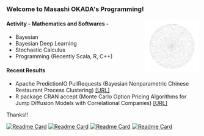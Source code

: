 ### Welcome to Masashi OKADA's Programming!
<img src="https://github.com/jirotubuyaki/jirotubuyaki/blob/main/prefund_color.png" width="28%" align="right">  

#### Activity - Mathematics and Softwares -
* Bayesian
* Bayesian Deep Learning
* Stochastic Calculus
* Programming (Recently Scala, R, C++)

#### Recent Results
* Apache PredictionIO PullRequests (Bayesian Nonparametric Chinese Restaurant Process Clustering)  [[URL]](https://github.com/apache/predictionio/pull/458)
* R package CRAN accept (Monte Carlo Option Pricing Algorithms for Jump Diffusion Models with Correlational Companies)  [[URL]](https://cran.r-project.org/web/packages/Jdmbs/index.html)

Thanks!!

[![Readme Card](https://github-readme-stats.vercel.app/api/pin/?username=jirotubuyaki&repo=Jdmbs)](https://github.com/jirotubuyaki/Jdmbs)
[![Readme Card](https://github-readme-stats.vercel.app/api/pin/?username=jirotubuyaki&repo=CRPClustering)](https://github.com/jirotubuyaki/CRPClustering)
[![Readme Card](https://github-readme-stats.vercel.app/api/pin/?username=jirotubuyaki&repo=Random-Flower)](https://github.com/jirotubuyaki/Random-Flower)
[![Readme Card](https://github-readme-stats.vercel.app/api/pin/?username=jirotubuyaki&repo=Traffic-Simulator)](https://github.com/jirotubuyaki/Traffic-Simulator)
